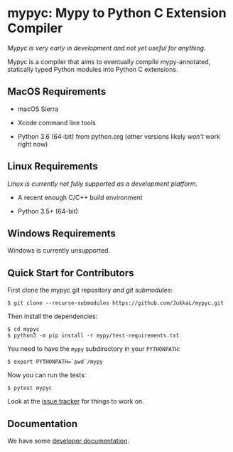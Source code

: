 mypyc: Mypy to Python C Extension Compiler
==========================================

*Mypyc is very early in development and not yet useful for anything.*

Mypyc is a compiler that aims to eventually compile mypy-annotated,
statically typed Python modules into Python C extensions.

MacOS Requirements
------------------

* macOS Sierra

* Xcode command line tools

* Python 3.6 (64-bit) from python.org (other versions likely *won't*
  work right now)

Linux Requirements
------------------

*Linux is currently not fully supported as a development platform.*

* A recent enough C/C++ build environment

* Python 3.5+ (64-bit)

Windows Requirements
--------------------

Windows is currently unsupported.

Quick Start for Contributors
----------------------------

First clone the mypyc git repository *and git submodules*:

    $ git clone --recurse-submodules https://github.com/JukkaL/mypyc.git

Then install the dependencies:

    $ cd mypyc
    $ python3 -m pip install -r mypy/test-requirements.txt

You need to have the `mypy` subdirectory in your `PYTHONPATH`:

    $ export PYTHONPATH=`pwd`/mypy

Now you can run the tests:

    $ pytest mypyc

Look at the [issue tracker](https://github.com/JukkaL/mypyc/issues)
for things to work on.

Documentation
-------------

We have some [developer documentation](doc/dev-intro.md).
